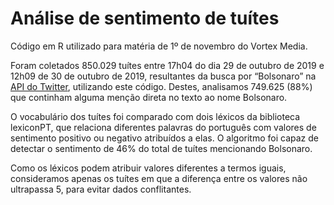 # Análise de sentimento de tuítes

Código em R utilizado para matéria de 1º de novembro do Vortex Media.

Foram coletados 850.029 tuítes entre 17h04 do dia 29 de outubro de 2019 e 12h09 de 30 de outubro de 2019, resultantes da busca por “Bolsonaro” na [API do Twitter](https://help.twitter.com/pt/rules-and-policies/twitter-api), utilizando este código. Destes, analisamos 749.625 (88%) que continham alguma menção direta no texto ao nome Bolsonaro.

O vocabulário dos tuítes foi comparado com dois léxicos da biblioteca lexiconPT, que relaciona diferentes palavras do português com valores de sentimento positivo ou negativo atribuídos a elas. O algoritmo foi capaz de detectar o sentimento de 46% do total de tuítes mencionando Bolsonaro.

Como os léxicos podem atribuir valores diferentes a termos iguais, consideramos apenas os tuítes em que a diferença entre os valores não ultrapassa 5, para evitar dados conflitantes.
